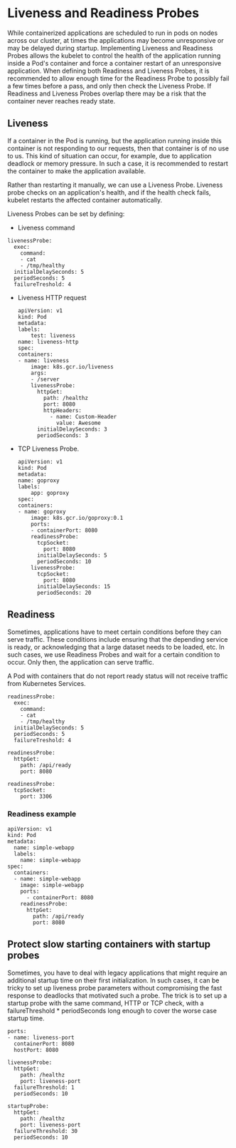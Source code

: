 # Liveness and Readiness Probes
While containerized applications are scheduled to run in pods on nodes across our cluster, at times the applications may become unresponsive or may be delayed during startup. Implementing Liveness and Readiness Probes allows the kubelet to control the health of the application running inside a Pod's container and force a container restart of an unresponsive application. When defining both Readiness and Liveness Probes, it is recommended to allow enough time for the Readiness Probe to possibly fail a few times before a pass, and only then check the Liveness Probe. If Readiness and Liveness Probes overlap there may be a risk that the container never reaches ready state.

## Liveness
If a container in the Pod is running, but the application running inside this container is not responding to our requests, then that container is of no use to us. This kind of situation can occur, for example, due to application deadlock or memory pressure. In such a case, it is recommended to restart the container to make the application available.

Rather than restarting it manually, we can use a Liveness Probe. Liveness probe checks on an application's health, and if the health check fails, kubelet restarts the affected container automatically.

Liveness Probes can be set by defining:

- Liveness command
```
livenessProbe:
  exec:
    command:
    - cat
    - /tmp/healthy
  initialDelaySeconds: 5
  periodSeconds: 5
  failureTreshold: 4
```
- Liveness HTTP request
    ```
    apiVersion: v1
    kind: Pod
    metadata:
    labels:
        test: liveness
    name: liveness-http
    spec:
    containers:
    - name: liveness
        image: k8s.gcr.io/liveness
        args:
        - /server
        livenessProbe:
          httpGet:
            path: /healthz
            port: 8080
            httpHeaders:
              - name: Custom-Header
                value: Awesome
          initialDelaySeconds: 3
          periodSeconds: 3
    ```
- TCP Liveness Probe.
    ```
    apiVersion: v1
    kind: Pod
    metadata:
    name: goproxy
    labels:
        app: goproxy
    spec:
    containers:
    - name: goproxy
        image: k8s.gcr.io/goproxy:0.1
        ports:
        - containerPort: 8080
        readinessProbe:
          tcpSocket:
            port: 8080
          initialDelaySeconds: 5
          periodSeconds: 10
        livenessProbe:
          tcpSocket:
            port: 8080
          initialDelaySeconds: 15
          periodSeconds: 20
    ```
## Readiness
Sometimes, applications have to meet certain conditions before they can serve traffic. These conditions include ensuring that the depending service is ready, or acknowledging that a large dataset needs to be loaded, etc. In such cases, we use Readiness Probes and wait for a certain condition to occur. Only then, the application can serve traffic.

A Pod with containers that do not report ready status will not receive traffic from Kubernetes Services.
```
readinessProbe:
  exec:
    command:
    - cat
    - /tmp/healthy
  initialDelaySeconds: 5
  periodSeconds: 5
  failureTreshold: 4
```
```
readinessProbe:
  httpGet:
    path: /api/ready
    port: 8080
```
```
readinessProbe:
  tcpSocket:
    port: 3306
```

### Readiness example
```
apiVersion: v1
kind: Pod
metadata:
  name: simple-webapp
  labels: 
    name: simple-webapp
spec:
  containers:
  - name: simple-webapp
    image: simple-webapp
    ports:
      - containerPort: 8080
    readinessProbe:
      httpGet:
        path: /api/ready
        port: 8080
```

## Protect slow starting containers with startup probes
Sometimes, you have to deal with legacy applications that might require an additional startup time on their first initialization. In such cases, it can be tricky to set up liveness probe parameters without compromising the fast response to deadlocks that motivated such a probe. The trick is to set up a startup probe with the same command, HTTP or TCP check, with a failureThreshold * periodSeconds long enough to cover the worse case startup time.

```
ports:
- name: liveness-port
  containerPort: 8080
  hostPort: 8080

livenessProbe:
  httpGet:
    path: /healthz
    port: liveness-port
  failureThreshold: 1
  periodSeconds: 10

startupProbe:
  httpGet:
    path: /healthz
    port: liveness-port
  failureThreshold: 30
  periodSeconds: 10
```
